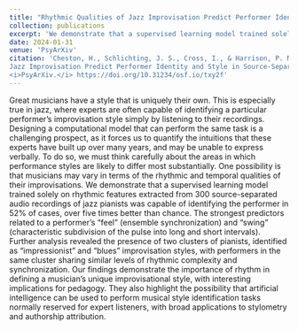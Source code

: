 ```yaml
---
title: "Rhythmic Qualities of Jazz Improvisation Predict Performer Identity and Style in Source-Separated Audio Recordings."
collection: publications
excerpt: 'We demonstrate that a supervised learning model trained solely on rhythmic features extracted from 300 source-separated audio recordings of jazz pianists was capable of identifying the performer in 52% of cases, over five times better than chance.'
date: 2024-01-31
venue: 'PsyArXiv'
citation: 'Cheston, H., Schlichting, J. S., Cross, I., & Harrison, P. M. C. (2024). &quot;Rhythmic Qualities of
Jazz Improvisation Predict Performer Identity and Style in Source-Separated Audio Recordings.&quot;
<i>PsyArXiv.</i> https://doi.org/10.31234/osf.io/txy2f'
---
```


Great musicians have a style that is uniquely their own. This is especially true in jazz, where experts are often capable of identifying a particular performer’s improvisation style simply by listening to their recordings. Designing a computational model that can perform the same task is a challenging prospect, as it forces us to quantify the intuitions that these experts have built up over many years, and may be unable to express verbally. To do so, we must think carefully about the areas in which performance styles are likely to differ most substantially. One possibility is that musicians may vary in terms of the rhythmic and temporal qualities of their improvisations. We demonstrate that a supervised learning model trained solely on rhythmic features extracted from 300 source-separated audio recordings of jazz pianists was capable of identifying the performer in 52% of cases, over five times better than chance. The strongest predictors related to a performer’s “feel” (ensemble synchronization) and “swing” (characteristic subdivision of the pulse into long and short intervals). Further analysis revealed the presence of two clusters of pianists, identified as “impressionist” and “blues” improvisation styles, with performers in the same cluster sharing similar levels of rhythmic complexity and synchronization. Our findings demonstrate the importance of rhythm in defining a musician’s unique improvisational style, with interesting implications for pedagogy. They also highlight the possibility that artificial intelligence can be used to perform musical style identification tasks normally reserved for expert listeners, with broad applications to stylometry and authorship attribution.
